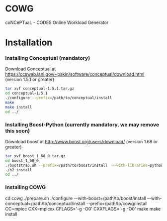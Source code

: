# COWG
coNCePTuaL - CODES Online Workload Generator


# Installation

### Installing Conceptual (mandatory)

Download Conceptual at https://ccsweb.lanl.gov/~pakin/software/conceptual/download.html (version 1.5.1 or greater)

```bash
tar xvf conceptual-1.5.1.tar.gz
cd conceptual-1.5.1
./configure --prefix=/path/to/conceptual/install
make
make install
cd ../
```

### Installing Boost-Python (currently mandatory, we may remove this soon)

Download boost at http://www.boost.org/users/download/ (version 1.68 or greater)

```bash
tar xvf boost_1_68_0.tar.gz
cd boost_1_68_0 
./bootstrap.sh --prefix=/path/to/boost/install  --with-libraries=python
./b2 install
cd ../
```

### Installing COWG
cd cowg
./prepare.sh
./configure --with-boost=/path/to/boost/install --with-conceptual=/path/to/conceptual/install --prefix=/path/to/cowg/install CC=mpicc CXX=mpicxx CFLAGS='-g -O0' CXXFLAGS='-g -O0'
make
make install

